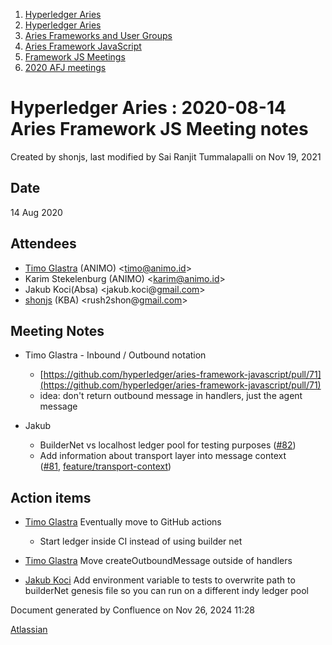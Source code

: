 1. [Hyperledger Aries](index.html)
2. [Hyperledger Aries](Hyperledger-Aries_18481154.html)
3. [Aries Frameworks and User Groups](Aries-Frameworks-and-User-Groups_18481290.html)
4. [Aries Framework JavaScript](Aries-Framework-JavaScript_18482463.html)
5. [Framework JS Meetings](Framework-JS-Meetings_18482467.html)
6. [2020 AFJ meetings](2020-AFJ-meetings_18513105.html)

# Hyperledger Aries : 2020-08-14 Aries Framework JS Meeting notes

Created by shonjs, last modified by Sai Ranjit Tummalapalli on Nov 19, 2021

## Date

14 Aug 2020

## Attendees

- [Timo Glastra](https://lf-hyperledger.atlassian.net/wiki/people/5f64a069a1048d0069073500?ref=confluence) (ANIMO) &lt;timo@animo.id&gt;
- Karim Stekelenburg (ANIMO) &lt;karim@animo.id&gt;
- Jakub Koci(Absa) &lt;jakub.koci@[gmail.com](http://gmail.com)&gt;
- [shonjs](https://lf-hyperledger.atlassian.net/wiki/people/557058:b2736d63-185c-457c-88a1-e84b63da434d?ref=confluence) (KBA) &lt;rush2shon@[gmail.com](http://gmail.com)&gt;

## Meeting Notes

- Timo Glastra - Inbound / Outbound notation
  
  - [https://github.com/hyperledger/aries-framework-javascript/pull/71](https://github.com/hyperledger/aries-framework-javascript/pull/71)
  - idea: don't return outbound message in handlers, just the agent message
- Jakub
  
  - BuilderNet vs localhost ledger pool for testing purposes ([#82](https://github.com/hyperledger/aries-framework-javascript/pull/82))
  - Add information about transport layer into message context ([#81](https://github.com/hyperledger/aries-framework-javascript/issues/81), [feature/transport-context](https://github.com/jakubkoci/aries-framework-javascript/tree/feature/transport-context))

## Action items

- [Timo Glastra](https://lf-hyperledger.atlassian.net/wiki/people/5f64a069a1048d0069073500?ref=confluence) Eventually move to GitHub actions
  
  - Start ledger inside CI instead of using builder net
- [Timo Glastra](https://lf-hyperledger.atlassian.net/wiki/people/5f64a069a1048d0069073500?ref=confluence) Move createOutboundMessage outside of handlers
- [Jakub Koci](https://lf-hyperledger.atlassian.net/wiki/people/557058:a09deeb2-174a-4e43-9fd0-890f4d055dd5?ref=confluence) Add environment variable to tests to overwrite path to builderNet genesis file so you can run on a different indy ledger pool

Document generated by Confluence on Nov 26, 2024 11:28

[Atlassian](http://www.atlassian.com/)
